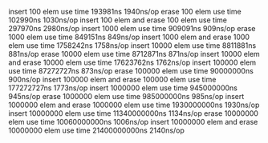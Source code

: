 insert 100 elem use time 193981ns 1940ns/op
erase 100 elem use time 102990ns 1030ns/op
insert 100 elem and erase 100 elem use time 297970ns 2980ns/op
insert 1000 elem use time 909091ns 909ns/op
erase 1000 elem use time 849151ns 849ns/op
insert 1000 elem and erase 1000 elem use time 1758242ns 1758ns/op
insert 10000 elem use time 8811881ns 881ns/op
erase 10000 elem use time 8712871ns 871ns/op
insert 10000 elem and erase 10000 elem use time 17623762ns 1762ns/op
insert 100000 elem use time 87272727ns 873ns/op
erase 100000 elem use time 90000000ns 900ns/op
insert 100000 elem and erase 100000 elem use time 177272727ns 1773ns/op
insert 1000000 elem use time 945000000ns 945ns/op
erase 1000000 elem use time 985000000ns 985ns/op
insert 1000000 elem and erase 1000000 elem use time 1930000000ns 1930ns/op
insert 10000000 elem use time 11340000000ns 1134ns/op
erase 10000000 elem use time 10060000000ns 1006ns/op
insert 10000000 elem and erase 10000000 elem use time 21400000000ns 2140ns/op
